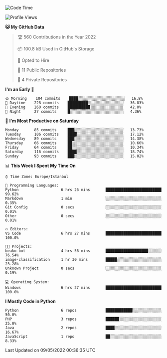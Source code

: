 <!--START_SECTION:waka-->
![Code Time](http://img.shields.io/badge/Code%20Time-0-blue)

![Profile Views](http://img.shields.io/badge/Profile%20Views-0-blue)

**🐱 My GitHub Data** 

> 🏆 560 Contributions in the Year 2022
 > 
> 📦 100.8 kB Used in GitHub's Storage 
 > 
> 💼 Opted to Hire
 > 
> 📜 11 Public Repositories 
 > 
> 🔑 4 Private Repositories  
 > 
**I'm an Early 🐤** 

```text
🌞 Morning    104 commits    ████░░░░░░░░░░░░░░░░░░░░░   16.8% 
🌆 Daytime    228 commits    █████████░░░░░░░░░░░░░░░░   36.83% 
🌃 Evening    260 commits    ██████████░░░░░░░░░░░░░░░   42.0% 
🌙 Night      27 commits     █░░░░░░░░░░░░░░░░░░░░░░░░   4.36%

```
📅 **I'm Most Productive on Saturday** 

```text
Monday       85 commits     ███░░░░░░░░░░░░░░░░░░░░░░   13.73% 
Tuesday      106 commits    ████░░░░░░░░░░░░░░░░░░░░░   17.12% 
Wednesday    89 commits     ███░░░░░░░░░░░░░░░░░░░░░░   14.38% 
Thursday     66 commits     ██░░░░░░░░░░░░░░░░░░░░░░░   10.66% 
Friday       64 commits     ██░░░░░░░░░░░░░░░░░░░░░░░   10.34% 
Saturday     116 commits    ████░░░░░░░░░░░░░░░░░░░░░   18.74% 
Sunday       93 commits     ███░░░░░░░░░░░░░░░░░░░░░░   15.02%

```


📊 **This Week I Spent My Time On** 

```text
⌚︎ Time Zone: Europe/Istanbul

💬 Programming Languages: 
Python                   6 hrs 26 mins       █████████████████████████   99.62% 
Markdown                 1 min               ░░░░░░░░░░░░░░░░░░░░░░░░░   0.35% 
Git Config               0 secs              ░░░░░░░░░░░░░░░░░░░░░░░░░   0.01% 
Other                    0 secs              ░░░░░░░░░░░░░░░░░░░░░░░░░   0.01%

🔥 Editors: 
VS Code                  6 hrs 27 mins       █████████████████████████   100.0%

🐱‍💻 Projects: 
beako-bot                4 hrs 56 mins       ███████████████████░░░░░░   76.54% 
image-classification     1 hr 30 mins        █████░░░░░░░░░░░░░░░░░░░░   23.28% 
Unknown Project          0 secs              ░░░░░░░░░░░░░░░░░░░░░░░░░   0.19%

💻 Operating System: 
Windows                  6 hrs 27 mins       █████████████████████████   100.0%

```

**I Mostly Code in Python** 

```text
Python                   6 repos             ████████████░░░░░░░░░░░░░   50.0% 
PHP                      3 repos             ██████░░░░░░░░░░░░░░░░░░░   25.0% 
Java                     2 repos             ████░░░░░░░░░░░░░░░░░░░░░   16.67% 
JavaScript               1 repo              ██░░░░░░░░░░░░░░░░░░░░░░░   8.33%

```



 Last Updated on 09/05/2022 00:36:35 UTC
<!--END_SECTION:waka-->

<!--
**3nws/3nws** is a ✨ _special_ ✨ repository because its `README.md` (this file) appears on your GitHub profile.

Here are some ideas to get you started:

- 🔭 I’m currently working on ...
- 🌱 I’m currently learning ...
- 👯 I’m looking to collaborate on ...
- 🤔 I’m looking for help with ...
- 💬 Ask me about ...
- 📫 How to reach me: ...
- 😄 Pronouns: ...
- ⚡ Fun fact: ...
-->
